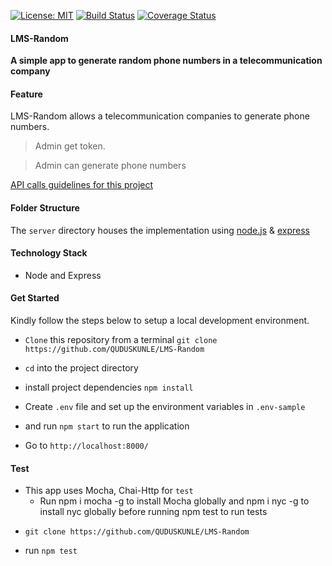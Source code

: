 [![License: MIT](https://img.shields.io/badge/License-MIT-brightgreen.svg)](https://choosealicense.com/licenses/mit/)
[![Build Status](https://travis-ci.org/QUDUSKUNLE/LMS-Random.svg?branch=master)](https://travis-ci.org/QUDUSKUNLE/LMS-Random)
[![Coverage Status](https://coveralls.io/repos/github/QUDUSKUNLE/LMS-Random/badge.svg?branch=master)](https://coveralls.io/github/QUDUSKUNLE/LMS-Random?branch=master)

#### LMS-Random
**A simple app to generate random phone numbers in a telecommunication company**

#### Feature
LMS-Random allows a telecommunication companies to generate phone numbers.
 > Admin get token.
 
 > Admin can generate phone numbers

[API calls guidelines for this project](src/api.md)

#### Folder Structure

 The `server` directory houses the implementation using <a href="https://nodejs.org/">node.js</a> & <a href="https://expressjs.com/">express</a>
 

#### Technology Stack
- Node and Express


#### Get Started
  Kindly follow the steps below to setup a local development environment.
  + ```Clone``` this repository from a terminal ```git clone  https://github.com/QUDUSKUNLE/LMS-Random```

  + ```cd``` into the project directory

  + install project dependencies ```npm install```

  + Create ```.env``` file and set up the environment variables in ```.env-sample```

   + and run `npm start` to run the application

   + Go to ```http://localhost:8000/```

#### Test
 - This app uses Mocha, Chai-Http for `test`
   - Run npm i mocha -g to install Mocha globally and npm i nyc -g to install nyc globally before running npm test to run tests

+ ```git clone https://github.com/QUDUSKUNLE/LMS-Random```

+ run ```npm test```
